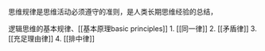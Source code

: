 思维规律是思维活动必须遵守的准则，是人类长期思维经验的总结，

逻辑思维的基本规律、[[基本原理basic principles]] 
	1. [[同一律]] 
	2. [[矛盾律]] 
	3. [[充足理由律]] 
	4. [[排中律]] 